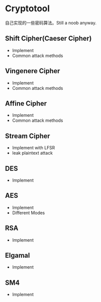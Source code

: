 # Cryptotool

自己实现的一些密码算法。Still a noob anyway.

## Shift Cipher(Caeser Cipher)
* Implement
* Common attack methods

## Vingenere Cipher
* Implement
* Common attack methods

## Affine Cipher
* Implement
* Common attack methods

## Stream Cipher
* Implement with LFSR
* leak plaintext attack

## DES
* Implement

## AES
* Implement
* Different Modes

## RSA
* Implement

## Elgamal
* Implement

## SM4
* Implement



